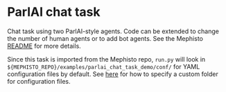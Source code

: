 # ParlAI chat task

Chat task using two ParlAI-style agents. Code can be extended to change the number of human agents or to add bot agents. See the Mephisto [README](https://github.com/facebookresearch/Mephisto/blob/master/examples/parlai_chat_task_demo/README.md) for more details.

Since this task is imported from the Mephisto repo, `run.py` will look in `${MEPHISTO_REPO}/examples/parlai_chat_task_demo/conf/` for YAML configuration files by default. See [here](https://github.com/facebookresearch/ParlAI/tree/master/parlai/crowdsourcing/tasks#specifying-your-own-yaml-file) for how to specify a custom folder for configuration files.
